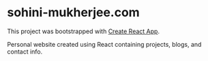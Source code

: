 # sohini-mukherjee.com

This project was bootstrapped with [Create React App](https://github.com/facebook/create-react-app).

Personal website created using React containing projects, blogs, and contact info.
